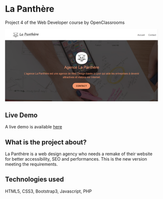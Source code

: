 # La Panthère

Project 4 of the Web Developer course by OpenClassrooms

![Screenshot of the website's home page with the navigation and hero section visible](README%20Screenshot.png)

## Live Demo

A live demo is available [here](https://lalyrosewebdev.github.io/La-Panthere/index.html)

## What is the project about?

La Panthère is a web design agency who needs a remake of their website for better accessibility, SEO and performances. This is the new version meeting the requirements.

## Technologies used

HTML5, CSS3, Bootstrap3, Javascript, PHP
